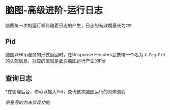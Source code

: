 # 脑图-高级进阶-运行日志

脑图每一次的运行都伴随着日志的产生，日志的有效期最长为`7天`

## Pid

脑图以Http服务的形式返回时，在Response Headers会携带一个名为 `X-Eeg-Pid` 的头部信息，对应的值就是此次脑图运行产生的Pid

## 查询日志

\*在管理后台，你可以输入Pid，查询该次脑图运行的具体流程


*带星号的为未实现功能*